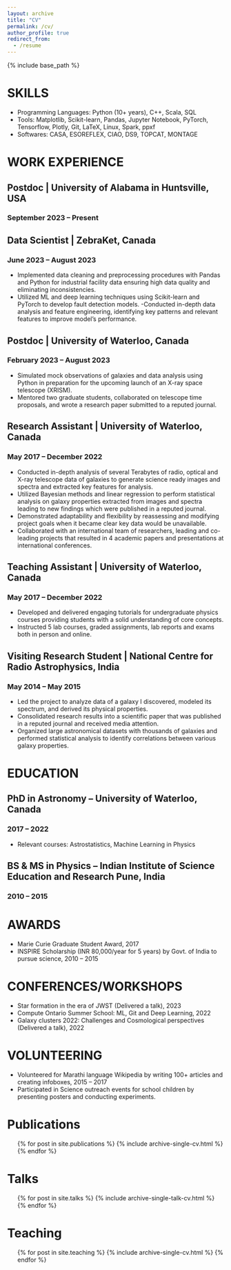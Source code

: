 ```yaml
---
layout: archive
title: "CV"
permalink: /cv/
author_profile: true
redirect_from:
  - /resume
---
```


{% include base_path %}

SKILLS
======
- Programming Languages: Python (10+ years), C++, Scala, SQL
- Tools: Matplotlib, Scikit-learn, Pandas, Jupyter Notebook, PyTorch, Tensorflow, Plotly, Git, LaTeX, Linux, Spark, ppxf
- Softwares: CASA, ESOREFLEX, CIAO, DS9, TOPCAT, MONTAGE

WORK EXPERIENCE
======
## Postdoc | University of Alabama in Huntsville, USA
### September 2023 – Present

## Data Scientist | ZebraKet, Canada
### June 2023 – August 2023
- Implemented data cleaning and preprocessing procedures with Pandas and Python for industrial facility data ensuring high data quality and eliminating inconsistencies.
- Utilized ML and deep learning techniques using Scikit-learn and PyTorch to develop fault detection models.
 -Conducted in-depth data analysis and feature engineering, identifying key patterns and relevant features to improve model’s performance.

## Postdoc | University of Waterloo, Canada
### February 2023 – August 2023
- Simulated mock observations of galaxies and data analysis using Python in preparation for the upcoming launch of an X-ray space telescope (XRISM).
- Mentored two graduate students, collaborated on telescope time proposals, and wrote a research paper submitted to a reputed journal.

## Research Assistant | University of Waterloo, Canada
### May 2017 – December 2022
- Conducted in-depth analysis of several Terabytes of radio, optical and X-ray telescope data of galaxies to generate science ready images and spectra and extracted key features for analysis.
- Utilized Bayesian methods and linear regression to perform statistical analysis on galaxy properties extracted from images and spectra leading to new findings which were published in a reputed journal.
- Demonstrated adaptability and flexibility by reassessing and modifying project goals when it became clear key data would be unavailable.
- Collaborated with an international team of researchers, leading and co-leading projects that resulted in 4 academic papers and presentations at international conferences.

## Teaching Assistant | University of Waterloo, Canada
### May 2017 – December 2022
- Developed and delivered engaging tutorials for undergraduate physics courses providing students with a solid understanding of core concepts.
- Instructed 5 lab courses, graded assignments, lab reports and exams both in person and online.

## Visiting Research Student | National Centre for Radio Astrophysics, India
### May 2014 – May 2015
- Led the project to analyze data of a galaxy I discovered, modeled its spectrum, and derived its physical properties.
- Consolidated research results into a scientific paper that was published in a reputed journal and received media attention.
- Organized large astronomical datasets with thousands of galaxies and performed statistical analysis to identify correlations between various galaxy properties.



EDUCATION
======
## PhD in Astronomy – University of Waterloo, Canada
### 2017 – 2022
- Relevant courses: Astrostatistics, Machine Learning in Physics

## BS & MS in Physics – Indian Institute of Science Education and Research Pune, India
### 2010 – 2015



AWARDS
======
- Marie Curie Graduate Student Award, 2017
- INSPIRE Scholarship (INR 80,000/year for 5 years) by Govt. of India to pursue science, 2010 – 2015

CONFERENCES/WORKSHOPS
======
- Star formation in the era of JWST (Delivered a talk), 2023
- Compute Ontario Summer School: ML, Git and Deep Learning, 2022
- Galaxy clusters 2022: Challenges and Cosmological perspectives (Delivered a talk), 2022

VOLUNTEERING
======
- Volunteered for Marathi language Wikipedia by writing 100+ articles and creating infoboxes, 2015 – 2017
- Participated in Science outreach events for school children by presenting posters and conducting experiments.


Publications
======
  <ul>{% for post in site.publications %}
    {% include archive-single-cv.html %}
  {% endfor %}</ul>
  
Talks
======
  <ul>{% for post in site.talks %}
    {% include archive-single-talk-cv.html %}
  {% endfor %}</ul>
  
Teaching
======
  <ul>{% for post in site.teaching %}
    {% include archive-single-cv.html %}
  {% endfor %}</ul>
  
<!-- Service and leadership
======
* Currently signed in to 43 different slack teams
 -->
